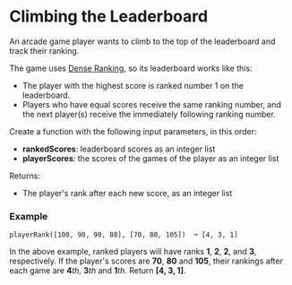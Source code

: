 # Climbing the Leaderboard

An arcade game player wants to climb to the top of the leaderboard and track their ranking. 

The game uses [Dense Ranking][1], so its leaderboard works like this:
- The player with the highest score is ranked number 1 on the leaderboard.
- Players who have equal scores receive the same ranking number, and the next player(s) receive the immediately following ranking number.


Create a function with the following input parameters, in this order:
- **rankedScores**: leaderboard scores as an integer list
- **playerScores**: the scores of the games of the player as an integer list

Returns:
- The player's rank after each new score, as an integer list


### Example
```text
playerRank([100, 90, 90, 80], [70, 80, 105])  ➞ [4, 3, 1]
```

In the above example, ranked players will have ranks **1**, **2**, **2**, and **3**, respectively. If the player's scores are **70**, **80** and **105**, their rankings after each game are **4***th*, **3***th* and **1***th*. Return **[4, 3, 1]**.


[1]: https://en.wikipedia.org/wiki/Ranking#Dense_ranking_(%221223%22_ranking)